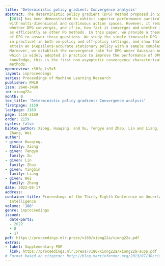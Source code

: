 ```yaml
---
title: 'Deterministic policy gradient: Convergence analysis'
abstract: The deterministic policy gradient (DPG) method proposed in Silver et al.
  [2014] has been demonstrated to exhibit superior performance particularly for applications
  with multi-dimensional and continuous action spaces. However, it remains unclear
  whether DPG converges, and if so, how fast it converges and whether it converges
  as efficiently as other PG methods. In this paper, we provide a theoretical analysis
  of DPG to answer those questions. We study the single timescale DPG (often the case
  in practice) in both on-policy and off-policy settings, and show that both algorithms
  attain an $\epsilon$-accurate stationary policy with a sample complexity of $\mathcal{O}(\epsilon^{-2})$.
  Moreover, we establish the convergence rate for DPG under Gaussian noise exploration,
  which is widely adopted in practice to improve the performance of DPG. To our best
  knowledge, this is the first non-asymptotic convergence characterization for DPG
  methods.
openreview: rSHfg_Ls5x5
layout: inproceedings
series: Proceedings of Machine Learning Research
publisher: PMLR
issn: 2640-3498
id: xiong22a
month: 0
tex_title: 'Deterministic policy gradient: Convergence analysis'
firstpage: 2159
lastpage: 2169
page: 2159-2169
order: 2159
cycles: false
bibtex_author: Xiong, Huaqing. and Xu, Tengyu and Zhao, Lin and Liang, Yingbin and
  Zhang, Wei
author:
- given: Huaqing.
  family: Xiong
- given: Tengyu
  family: Xu
- given: Lin
  family: Zhao
- given: Yingbin
  family: Liang
- given: Wei
  family: Zhang
date: 2022-08-17
address:
container-title: Proceedings of the Thirty-Eighth Conference on Uncertainty in Artificial
  Intelligence
volume: '180'
genre: inproceedings
issued:
  date-parts:
  - 2022
  - 8
  - 17
pdf: https://proceedings.mlr.press/v180/xiong22a/xiong22a.pdf
extras:
- label: Supplementary PDF
  link: https://proceedings.mlr.press/v180/xiong22a/xiong22a-supp.pdf
# Format based on citeproc: http://blog.martinfenner.org/2013/07/30/citeproc-yaml-for-bibliographies/
---
```

